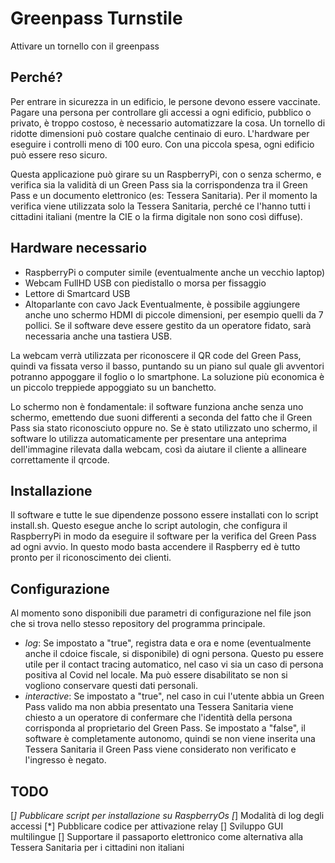 # Greenpass Turnstile
Attivare un tornello con il greenpass

## Perché?
Per entrare in sicurezza in un edificio, le persone devono essere vaccinate. Pagare una persona per controllare gli accessi a ogni edificio, pubblico o privato, è troppo costoso, è necessario automatizzare la cosa.
Un tornello di ridotte dimensioni può costare qualche centinaio di euro. L'hardware per eseguire i controlli meno di 100 euro. Con una piccola spesa, ogni edificio può essere reso sicuro.

Questa applicazione può girare su un RaspberryPi, con o senza schermo, e verifica sia la validità di un Green Pass sia la corrispondenza tra il Green Pass e un documento elettronico (es: Tessera Sanitaria).
Per il momento la verifica viene utilizzata solo la Tessera Sanitaria, perché ce l'hanno tutti i cittadini italiani (mentre la CIE o la firma digitale non sono così diffuse).

## Hardware necessario
* RaspberryPi o computer simile (eventualmente anche un vecchio laptop)
* Webcam FullHD USB con piedistallo o morsa per fissaggio
* Lettore di Smartcard USB
* Altoparlante con cavo Jack
Eventualmente, è possibile aggiungere anche uno schermo HDMI di piccole dimensioni, per esempio quelli da 7 pollici. Se il software deve essere gestito da un operatore fidato, sarà necessaria anche una tastiera USB.

La webcam verrà utilizzata per riconoscere il QR code del Green Pass, quindi va fissata verso il basso, puntando su un piano sul quale gli avventori potranno appoggare il foglio o lo smartphone. La soluzione più economica è un piccolo treppiede appoggiato su un banchetto.

Lo schermo non è fondamentale: il software funziona anche senza uno schermo, emettendo due suoni differenti a seconda del fatto che il Green Pass sia stato riconosciuto oppure no. Se è stato utilizzato uno schermo, il software lo utilizza automaticamente per presentare una anteprima dell'immagine rilevata dalla webcam, così da aiutare il cliente a allineare correttamente il qrcode.

## Installazione
Il software e tutte le sue dipendenze possono essere installati con lo script install.sh. Questo esegue anche lo script autologin, che configura il RaspberryPi in modo da eseguire il software per la verifica del Green Pass ad ogni avvio. In questo modo basta accendere il Raspberry ed è tutto pronto per il riconoscimento dei clienti.

## Configurazione
Al momento sono disponibili due parametri di configurazione nel file json che si trova nello stesso repository del programma principale.
* *log*: Se impostato a "true", registra data e ora e nome (eventualmente anche il cdoice fiscale, si disponibile) di ogni persona. Questo pu essere utile per il contact tracing automatico, nel caso vi sia un caso di persona positiva al Covid nel locale. Ma può essere disabilitato se non si vogliono conservare questi dati personali.
* *interactive*: Se impostato a "true", nel caso in cui l'utente abbia un Green Pass valido ma non abbia presentato una Tessera Sanitaria viene chiesto a un operatore di confermare che l'identità della persona corrisponda al proprietario del Green Pass. Se impostato a "false", il software è completamente autonomo, quindi se non viene inserita una Tessera Sanitaria il Green Pass viene considerato non verificato e l'ingresso è negato.

## TODO
[*] Pubblicare script per installazione su RaspberryOs
[*] Modalità di log degli accessi
[*] Pubblicare codice per attivazione relay
[] Sviluppo GUI multilingue
[] Supportare il passaporto elettronico come alternativa alla Tessera Sanitaria per i cittadini non italiani
